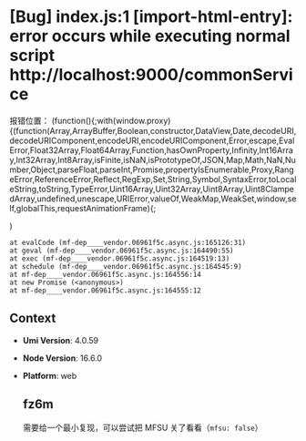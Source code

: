 # [Bug] index.js:1 [import-html-entry]: error occurs while executing normal script http://localhost:9000/commonService

报错位置：
(function(){;with(window.proxy){(function(Array,ArrayBuffer,Boolean,constructor,DataView,Date,decodeURI,decodeURIComponent,encodeURI,encodeURIComponent,Error,escape,EvalError,Float32Array,Float64Array,Function,hasOwnProperty,Infinity,Int16Array,Int32Array,Int8Array,isFinite,isNaN,isPrototypeOf,JSON,Map,Math,NaN,Number,Object,parseFloat,parseInt,Promise,propertyIsEnumerable,Proxy,RangeError,ReferenceError,Reflect,RegExp,Set,String,Symbol,SyntaxError,toLocaleString,toString,TypeError,Uint16Array,Uint32Array,Uint8Array,Uint8ClampedArray,undefined,unescape,URIError,valueOf,WeakMap,WeakSet,window,self,globalThis,requestAnimationFrame){;<!DOCTYPE html><html><head>

<!D 这个地方哦

mf: {
    shared,
    remotes: [
      {
        name: 'common',
        entry: '/commonService',
      },
    ],
  },

proxy:
'/commonService/': {
      target: 'A', 
      pathRewrite: { '^/commonService': '' },
      changeOrigin: true,
    },

远程共享仓库common 使用无误，在主应用引用过
在qiankun子应用使用报错：
报错1
index.js:1 [import-html-entry]: error occurs while executing normal script http://localhost:9000/commonService
报错2
Uncaught SyntaxError: Unexpected token '<' (at commonService:1:640)
    at eval (<anonymous>)

    at evalCode (mf-dep____vendor.06961f5c.async.js:165126:31)
    at geval (mf-dep____vendor.06961f5c.async.js:164490:55)
    at exec (mf-dep____vendor.06961f5c.async.js:164519:13)
    at schedule (mf-dep____vendor.06961f5c.async.js:164545:9)
    at mf-dep____vendor.06961f5c.async.js:164556:14
    at new Promise (<anonymous>)
    at mf-dep____vendor.06961f5c.async.js:164555:12

## Context

- **Umi Version**: 4.0.59
- **Node Version**: 16.6.0
- **Platform**: web

  ## fz6m

  需要给一个最小复现，可以尝试把 MFSU 关了看看（`mfsu: false`）
